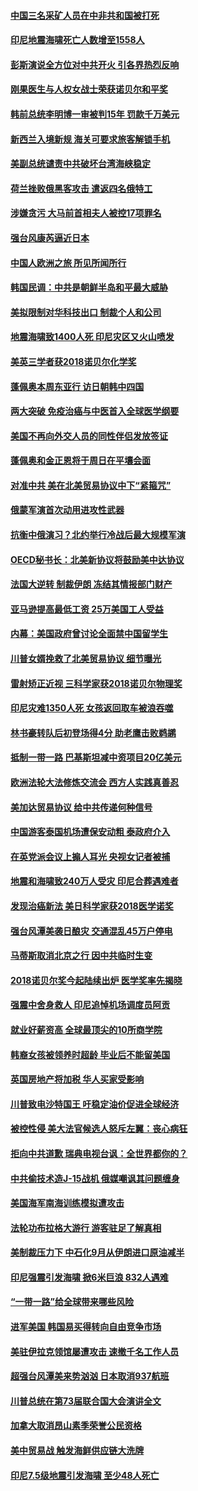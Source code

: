 #### [中国三名采矿人员在中非共和国被打死](../pages/nsc418/n10764158.md?t=10060631) 

#### [印尼地震海啸死亡人数增至1558人](../pages/nsc418/n10763887.md?t=10060631) 

#### [彭斯演说全方位对中共开火 引各界热烈反响](../pages/nsc418/n10763272.md?t=10060631) 

#### [刚果医生与人权女战士荣获诺贝尔和平奖](../pages/nsc418/n10763082.md?t=10060631) 

#### [韩前总统李明博一审被判15年 罚款千万美元](../pages/nsc418/n10762822.md?t=10060631) 

#### [新西兰入境新规 海关可要求旅客解锁手机](../pages/nsc418/n10762852.md?t=10060631) 

#### [美副总统谴责中共破坏台湾海峡稳定](../pages/nsc418/n10761433.md?t=10060631) 

#### [荷兰挫败俄黑客攻击 遣返四名俄特工](../pages/nsc418/n10760997.md?t=10060631) 

#### [涉嫌贪污 大马前首相夫人被控17项罪名](../pages/nsc418/n10760600.md?t=10060631) 

#### [强台风康芮逼近日本](../pages/nsc418/n10760088.md?t=10060631) 

#### [中国人欧洲之旅 所见所闻所行](../pages/nsc418/n10754227.md?t=10060631) 

#### [韩国民调：中共是朝鲜半岛和平最大威胁](../pages/nsc418/n10758812.md?t=10060631) 

#### [美拟限制对华科技出口 制裁个人和公司](../pages/nsc418/n10758676.md?t=10060631) 

#### [地震海啸致1400人死 印尼灾区又火山喷发](../pages/nsc418/n10758655.md?t=10060631) 

#### [美英三学者获2018诺贝尔化学奖](../pages/nsc418/n10758250.md?t=10060631) 

#### [蓬佩奥本周东亚行 访日朝韩中四国](../pages/nsc418/n10757819.md?t=10060631) 

#### [两大突破 免疫治癌与中医首入全球医学纲要](../pages/nsc418/n10757153.md?t=10060631) 

#### [美国不再向外交人员的同性伴侣发放签证](../pages/nsc418/n10756972.md?t=10060631) 

#### [蓬佩奥和金正恩将于周日在平壤会面](../pages/nsc418/n10756821.md?t=10060631) 

#### [对准中共 美在北美贸易协议中下“紧箍咒”](../pages/nsc418/n10756876.md?t=10060631) 

#### [俄蒙军演首次动用进攻性武器](../pages/nsc418/n10756836.md?t=10060631) 

#### [抗衡中俄演习？北约举行冷战后最大规模军演](../pages/nsc418/n10756682.md?t=10060631) 

#### [OECD秘书长：北美新协议将鼓励美中达协议](../pages/nsc418/n10756498.md?t=10060631) 

#### [法国大逆转 制裁伊朗 冻结其情报部门财产](../pages/nsc418/n10756287.md?t=10060631) 

#### [亚马逊提高最低工资 25万美国工人受益](../pages/nsc418/n10756248.md?t=10060631) 

#### [内幕：美国政府曾讨论全面禁中国留学生](../pages/nsc418/n10756116.md?t=10060631) 

#### [川普女婿挽救了北美贸易协议 细节曝光](../pages/nsc418/n10756114.md?t=10060631) 

#### [雷射矫正近视 三科学家获2018诺贝尔物理奖](../pages/nsc418/n10755796.md?t=10060631) 

#### [印尼灾难1350人死 女孩返回取车被浪吞噬](../pages/nsc418/n10755562.md?t=10060631) 

#### [林书豪转队后初登场得4分 助老鹰击败鹈鹕](../pages/nsc418/n10755398.md?t=10060631) 

#### [抵制一带一路 巴基斯坦减中资项目20亿美元](../pages/nsc418/n10754852.md?t=10060631) 

#### [欧洲法轮大法修炼交流会 西方人实践真善忍](../pages/nsc418/n10753531.md?t=10060631) 

#### [美加达贸易协议 给中共传递何种信号](../pages/nsc418/n10754031.md?t=10060631) 

#### [中国游客泰国机场遭保安动粗 泰政府介入](../pages/nsc418/n10754049.md?t=10060631) 

#### [在英党派会议上搧人耳光 央视女记者被捕](../pages/nsc418/n10753976.md?t=10060631) 

#### [地震和海啸致240万人受灾 印尼合葬遇难者](../pages/nsc418/n10753947.md?t=10060631) 

#### [发现治癌新法 美日科学家获2018医学诺奖](../pages/nsc418/n10753580.md?t=10060631) 

#### [强台风潭美袭日酿灾 交通混乱45万户停电](../pages/nsc418/n10753512.md?t=10060631) 

#### [马蒂斯取消北京之行 因中共临时生变](../pages/nsc418/n10753298.md?t=10060631) 

#### [2018诺贝尔奖今起陆续出炉 医学奖率先揭晓](../pages/nsc418/n10753118.md?t=10060631) 

#### [强震中舍身救人 印尼追悼机场调度员阿贡](../pages/nsc418/n10752506.md?t=10060631) 

#### [就业好薪资高 全球最顶尖的10所商学院](../pages/nsc418/n10752631.md?t=10060631) 

#### [韩裔女孩被领养时超龄 毕业后不能留美国](../pages/nsc418/n10752626.md?t=10060631) 

#### [英国房地产将加税 华人买家受影响](../pages/nsc418/n10751736.md?t=10060631) 

#### [川普致电沙特国王 吁稳定油价促进全球经济](../pages/nsc418/n10751523.md?t=10060631) 

#### [被控性侵 美大法官候选人怒斥左翼：丧心病狂](../pages/nsc418/n10751230.md?t=10060631) 

#### [拒向中共道歉 瑞典电视台讽：全世界都你的？](../pages/nsc418/n10750912.md?t=10060631) 

#### [中共偷技术造J-15战机 俄媒嘲讽其问题缠身](../pages/nsc418/n10747129.md?t=10060631) 

#### [美国海军南海训练模拟遭攻击](../pages/nsc418/n10750478.md?t=10060631) 

#### [法轮功布拉格大游行 游客驻足了解真相](../pages/nsc418/n10749360.md?t=10060631) 

#### [美制裁压力下 中石化9月从伊朗进口原油减半](../pages/nsc418/n10750277.md?t=10060631) 

#### [印尼强震引发海啸 掀6米巨浪 832人遇难](../pages/nsc418/n10750394.md?t=10060631) 

#### [“一带一路”给全球带来哪些风险](../pages/nsc418/n10742788.md?t=10060631) 

#### [进军美国 韩国易买得转向自由竞争市场](../pages/nsc418/n10749943.md?t=10060631) 

#### [美驻伊拉克领馆屡遭攻击 速撤千名工作人员](../pages/nsc418/n10749876.md?t=10060631) 

#### [超强台风潭美来势汹汹 日本取消937航班](../pages/nsc418/n10749367.md?t=10060631) 

#### [川普总统在第73届联合国大会演讲全文](../pages/nsc418/n10749015.md?t=10060631) 

#### [加拿大取消昂山素季荣誉公民资格](../pages/nsc418/n10748982.md?t=10060631) 

#### [美中贸易战 触发海鲜供应链大洗牌](../pages/nsc418/n10749136.md?t=10060631) 

#### [印尼7.5级地震引发海啸 至少48人死亡](../pages/nsc418/n10748646.md?t=10060631) 

